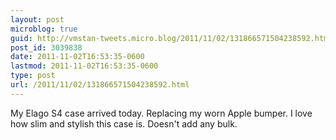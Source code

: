 ```yaml
---
layout: post
microblog: true
guid: http://vmstan-tweets.micro.blog/2011/11/02/131866571504238592.html
post_id: 3039838
date: 2011-11-02T16:53:35-0600
lastmod: 2011-11-02T16:53:35-0600
type: post
url: /2011/11/02/131866571504238592.html
---
```

My Elago S4 case arrived today. Replacing my worn Apple bumper. I love how slim and stylish this case is. Doesn't add any bulk.
